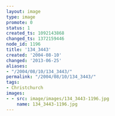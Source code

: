 ```yaml
---
layout: image
type: image
promote: 0
status: 1
created_ts: 1092143868
changed_ts: 1372159446
node_id: 1196
title: '134_3443'
created: '2004-08-10'
changed: '2013-06-25'
aliases:
- "/2004/08/10/134_3443/"
permalink: "/2004/08/10/134_3443/"
tags:
- Christchurch
images:
- - src: image/images/134_3443-1196.jpg
    name: 134_3443-1196.jpg
---
```


